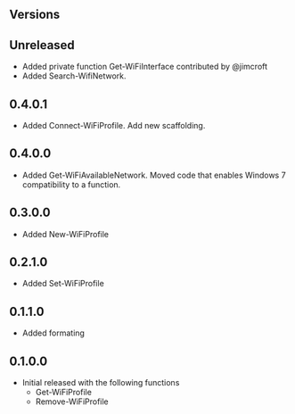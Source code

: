 ## Versions

## Unreleased
*   Added private function Get-WiFiInterface contributed by @jimcroft
*   Added Search-WifiNetwork.

## 0.4.0.1
*   Added Connect-WiFiProfile.  Add new scaffolding.

## 0.4.0.0
*    Added Get-WiFiAvailableNetwork.  Moved code that enables Windows 7 compatibility to a function.

## 0.3.0.0
*    Added New-WiFiProfile

## 0.2.1.0
*    Added Set-WiFiProfile

## 0.1.1.0
*    Added formating

## 0.1.0.0
*    Initial released with the following functions
     * Get-WiFiProfile
     * Remove-WiFiProfile
